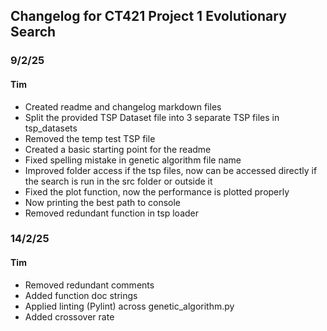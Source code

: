 ## Changelog for CT421 Project 1 Evolutionary Search
### 9/2/25
#### Tim
- Created readme and changelog markdown files
- Split the provided TSP Dataset file into 3 separate TSP files in tsp_datasets
- Removed the temp test TSP file
- Created a basic starting point for the readme
- Fixed spelling mistake in genetic algorithm file name
- Improved folder access if the tsp files, now can be accessed directly if the search is run in the src folder or outside it
- Fixed the plot function, now the performance is plotted properly
- Now printing the best path to console
- Removed redundant function in tsp loader

### 14/2/25
#### Tim
- Removed redundant comments
- Added function doc strings
- Applied linting (Pylint) across genetic_algorithm.py
- Added crossover rate